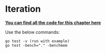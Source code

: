 # Iteration

**[You can find all the code for this chapter here](https://github.com/fabioqmarsiaj/golang-studies/tree/main/iteration)**

Use the below commands:

```
go test -v (run with example)
go test -bench="." -benchmem
```
